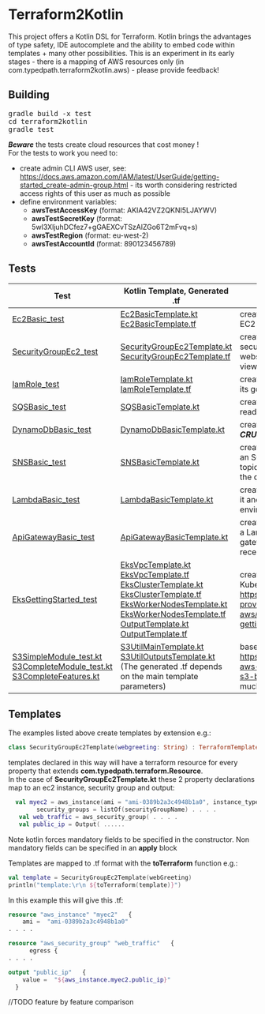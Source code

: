 # Terraform2Kotlin
This project offers a Kotlin DSL for Terraform. Kotlin brings the advantages of type safety, IDE autocomplete and the ability to embed code within templates + many other possibilities.  This is an experiment in its early stages - there is a mapping of AWS resources only (in com.typedpath.terraform2kotlin.aws)   - please provide feedback!  

## Building
<pre>
gradle build -x test
cd terraform2kotlin
gradle test
</pre>
___Beware___ the tests create cloud resources that cost money !  
For the tests to work you need to:
 * create admin CLI AWS user, see: https://docs.aws.amazon.com/IAM/latest/UserGuide/getting-started_create-admin-group.html - its worth considering restricted access rights of this user as much as possible
 * define environment variables:
   *  __awsTestAccessKey__ (format: AKIA42VZ2QKNI5LJAYWV)
   * __awsTestSecretKey__ (format: 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)
   * __awsTestRegion__ (format: eu-west-2)
   * __awsTestAccountId__ (format: 890123456789)


## Tests

| Test | Kotlin Template, Generated .tf | Test Description |
| --- | --- | ----- |
| [Ec2Basic_test](terraform2kotlin/src/test/kotlin/com/typedpath/terraform2kotlin/ec2/Ec2Basic_test.kt) | [Ec2BasicTemplate.kt](terraform2kotlin/src/test/kotlin/com/typedpath/terraform2kotlin/ec2/Ec2BasicTemplate.kt) [Ec2BasicTemplate.tf](docs/templates/Ec2BasicTemplate.tf) | create terraform template for EC2 instance  |
| [SecurityGroupEc2_test](terraform2kotlin/src/test/kotlin/com/typedpath/terraform2kotlin/SecurityGroupEc2_test.kt) | [SecurityGroupEc2Template.kt](terraform2kotlin/src/test/kotlin/com/typedpath/terraform2kotlin/SecurityGroupEc2Template.kt) [SecurityGroupEc2Template.tf](docs/templates/SecurityGroupEc2Template.tf) | create an EC2 instance + security group, install webserver, check a web page is viewable |
| [IamRole_test](terraform2kotlin/src/test/kotlin/com/typedpath/terraform2kotlin/IamRole_test.kt) | [IamRoleTemplate.kt](terraform2kotlin/src/test/kotlin/com/typedpath/terraform2kotlin/IamRoleTemplate.kt) [IamRoleTemplate.tf](docs/templates/IamRoleTemplate.tf) | create an IamRole then check its got an arn |
| [SQSBasic_test](terraform2kotlin/src/test/kotlin/com/typedpath/terraform2kotlin/sqs/SQSBasic_test.kt) | [SQSBasicTemplate.kt](terraform2kotlin/src/test/kotlin/com/typedpath/terraform2kotlin/sqs/SQSBasicTemplate.kt) | create an SQS queue, write and read to it |
| [DynamoDbBasic_test](terraform2kotlin/src/test/kotlin/com/typedpath/terraform2kotlin/dynamodb/DynamoDbBasic_test.kt) | [DynamoDbBasicTemplate.kt](terraform2kotlin/src/test/kotlin/com/typedpath/terraform2kotlin/dynamodb/DynamoDbBasicTemplate.kt) | create a dynamo DB table and ___CRUD___ it |
| [SNSBasic_test](terraform2kotlin/src/test/kotlin/com/typedpath/terraform2kotlin/sns/SNSBasic_test.kt) | [SNSBasicTemplate.kt](terraform2kotlin/src/test/kotlin/com/typedpath/terraform2kotlin/sns/SNSBasicTemplate.kt) | create an SNS topic, subscribe an SQS queue, publish to the topic and read message from the queue |
| [LambdaBasic_test](terraform2kotlin/src/test/kotlin/com/typedpath/terraform2kotlin/lambda/LambdaBasic_test.kt) | [LambdaBasicTemplate.kt](terraform2kotlin/src/test/kotlin/com/typedpath/terraform2kotlin/lambda/LambdaBasicTemplate.kt) | create an Lambda function, call it and check the parameters and environment received |
| [ApiGatewayBasic_test](terraform2kotlin/src/test/kotlin/com/typedpath/terraform2kotlin/apigateway/ApiGatewayBasic_test.kt) | [ApiGatewayBasicTemplate.kt](terraform2kotlin/src/test/kotlin/com/typedpath/terraform2kotlin/apigateway/ApiGatewayBasicTemplate.kt) | create an api gateway, link it to a Lambda function and call the gateway, check environment received |
| [EksGettingStarted_test](terraform2kotlin/src/test/kotlin/com/typedpath/terraform2kotlin/eks-getting-started/EksGettingStarted_test.kt) | [EksVpcTemplate.kt](terraform2kotlin/src/test/kotlin/com/typedpath/terraform2kotlin/eks-getting-started/EksVpcTemplate.kt) [EksVpcTemplate.tf](docs/templates/eks/EksVpcTemplate.tf) [EksClusterTemplate.kt](terraform2kotlin/src/test/kotlin/com/typedpath/terraform2kotlin/eks-getting-started/EksClusterTemplate.kt) [EksClusterTemplate.tf](docs/templates/eks/EksClusterTemplate.tf) [EksWorkerNodesTemplate.kt](terraform2kotlin/src/test/kotlin/com/typedpath/terraform2kotlin/eks-getting-started/EksWorkerNodesTemplate.kt) [EksWorkerNodesTemplate.tf](docs/templates/eks/EksWorkerNodesTemplate.tf) [OutputTemplate.kt](terraform2kotlin/src/test/kotlin/com/typedpath/terraform2kotlin/eks-getting-started/OutputTemplate.kt) [OutputTemplate.tf](docs/templates/eks/OutputTemplate.tf)| create an EKS cluster return KubeConfig file - based on https://github.com/terraform-providers/terraform-provider-aws/tree/master/examples/eks-getting-started |
| [S3SimpleModule_test.kt](terraform2kotlin/src/test/kotlin/com/typedpath/terraform2kotlin/s3/S3SimpleModule_test.kt) [S3CompleteModule_test.kt](terraform2kotlin/src/test/kotlin/com/typedpath/terraform2kotlin/s3/S3CompleteModule_test.kt) [S3CompleteFeatures.kt](terraform2kotlin/src/test/kotlin/com/typedpath/terraform2kotlin/s3/S3CompleteFeatures.kt)| [S3UtilMainTemplate.kt](terraform2kotlin/src/test/kotlin/com/typedpath/terraform2kotlin/s3/S3UtilMainTemplate.kt) [S3UtilOutputsTemplate.kt](terraform2kotlin/src/test/kotlin/com/typedpath/terraform2kotlin/s3/S3UtilOutputsTemplate.kt) (The generated .tf depends on the main template parameters) | based on https://github.com/terraform-aws-modules/terraform-aws-s3-bucket : this kotlin version is much more concise ! |

## Templates
The examples listed above create templates by extension e.g.:
```kotlin
class SecurityGroupEc2Template(webgreeting: String) : TerraformTemplate() {...
```
templates declared in this way will have a terraform resource for every property that extends __com.typedpath.terraform.Resource__.  
In the case of __SecurityGroupEc2Template.kt__ these 2 property declarations map to an ec2 instance, security group and output:
```kotlin
  val myec2 = aws_instance(ami = "ami-0389b2a3c4948b1a0", instance_type = "t2.micro").    apply {
        security_groups = listOf(securityGroupName) . . . . 
   val web_traffic = aws_security_group( . . . .
   val public_ip = Output( ......

```
Note kotlin forces mandatory fields to be specified in the constructor.  Non mandatory fields can be specified in an __apply__ block  

Templates are mapped to .tf format with the __toTerraform__ function e.g.:
```kotlin
val template = SecurityGroupEc2Template(webGreeting)
println("template:\r\n ${toTerraform(template)}")
```
In this example this will give this .tf:
```terraform
resource "aws_instance" "myec2"   {
    ami =  "ami-0389b2a3c4948b1a0"
. . . .

resource "aws_security_group" "web_traffic"   { 
      egress { 
. . . .

output "public_ip"   {
    value =  "${aws_instance.myec2.public_ip}"
  }
```
//TODO feature by feature comparison